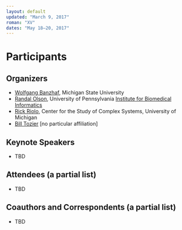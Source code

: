 ```yaml
---
layout: default
updated: "March 9, 2017"
roman: "XV"
dates: "May 18–20, 2017"
---
```


# Participants

## Organizers

- [Wolfgang Banzhaf](http://www.cse.msu.edu/~banzhafw/), Michigan State University
- [Randal Olson](http://www.randalolson.com), University of Pennsylvania [Institute for Biomedical Informatics](http://upibi.org)
- [Rick Riolo](https://lsa.umich.edu/cscs/people/affiliated-faculty/rlriolo.html), Center for the Study of Complex Systems, University of Michigan
- [Bill Tozier](http://vaguery.github.io) [no particular affiliation]

## Keynote Speakers

- TBD

## Attendees (a partial list)

- TBD

## Coauthors and Correspondents (a partial list)

- TBD
